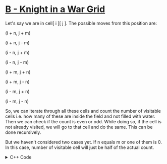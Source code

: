 # [B - Knight in a War Grid]((https://vjudge.net/problem/UVA-11906))

Let's say we are in cell[ i ][ j ]. The possible moves from this position are:

(i + n, j + m) 

(i + n, j - m)

(i - n, j + m)

(i - n, j - m)

(i + m, j + n)

(i + m, j - n)

(i - m, j + n)

(i - m, j - n)

So, we can iterate through all these cells and count the number of visitable cells i.e. how many of these are inside the field and not filled with water. Then we can check if the count is even or odd. While doing so, if the cell is not already visited, we will go to that cell and do the same. This can be done recursively.

But we haven't considered two cases yet. If n equals m or one of them is 0. In this case, number of visitable cell will just be half of the actual count.

<details>
<summary>C++ Code</summary>

```cpp
#include <bits/stdc++.h>

using namespace std;

int n, m, r, c;
bool can_visit[102][102], visited[102][102];
int cnt[102][102];

bool visitable(int x, int y)
{
    if (x < 0 || x >= r || y < 0 || y >= c)
        return false;
    return can_visit[x][y];
}
void go(int x, int y, int *dx, int *dy)
{
    int visits = 0;
    visited[x][y] = 1;
    for (int i = 0; i < 8; i++)
    {
        int nx = dx[i] + x, ny = dy[i] + y;
        if (visitable(nx, ny))
        {
            visits++;
            if (!visited[nx][ny])
                go(nx, ny, dx, dy);
        }
    }
    if (m == n || !m || !n)
        visits /= 2;
    cnt[x][y] = visits;
}

int main()
{
    ios_base::sync_with_stdio(0);
    cin.tie(NULL);

    int T;
    cin >> T;

    for (int t = 0; t < T; t++)
    {
        int w;
        cin >> r >> c >> m >> n >> w;
        for (int i = 0; i < r; i++)
            for (int j = 0; j < c; j++)
                can_visit[i][j] = 1, visited[i][j] = 0;

        memset(cnt, -1, sizeof(cnt));

        int dx[] = {n, n, m, m, -n, -n, -m, -m};
        int dy[] = {m, -m, n, -n, m, -m, n, -n};

        while (w--)
        {
            int x, y;
            cin >> x >> y;
            can_visit[x][y] = 0;
        }

        go(0, 0, dx, dy);

        int evenOddCount[2] = {0};
        for (int i = 0; i < r; i++)
        {
            for (int j = 0; j < c; j++)
            {
                if (cnt[i][j] != -1)
                {
                    evenOddCount[cnt[i][j] % 2]++;
                }
            }
        }
        cout << "Case " << t + 1 << ": " << evenOddCount[0] << " " << evenOddCount[1] << "\n";
    }
    return 0;
}
```
</details>

